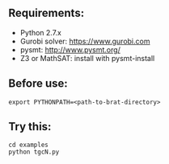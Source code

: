 ## Requirements:
- Python 2.7.x
- Gurobi solver: https://www.gurobi.com
- pysmt: http://www.pysmt.org/
- Z3 or MathSAT: install with pysmt-install

## Before use:
    export PYTHONPATH=<path-to-brat-directory>

## Try this:
    cd examples
    python tgcN.py
